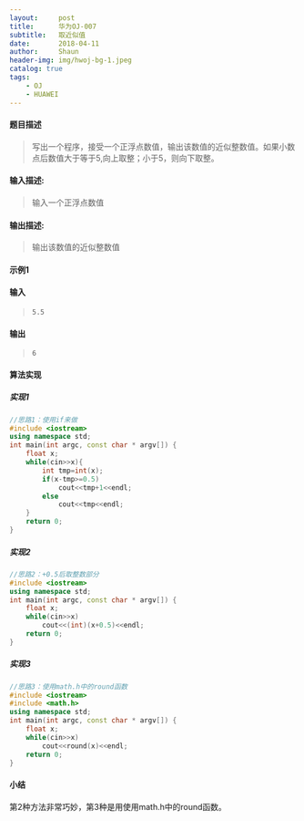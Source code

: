 ```yaml
---
layout:     post
title:      华为OJ-007
subtitle:   取近似值
date:       2018-04-11
author:     Shaun
header-img: img/hwoj-bg-1.jpeg
catalog: true
tags:
    - OJ
    - HUAWEI
---
```



#### 题目描述

> 写出一个程序，接受一个正浮点数值，输出该数值的近似整数值。如果小数点后数值大于等于5,向上取整；小于5，则向下取整。

#### 输入描述:

> 输入一个正浮点数值

#### 输出描述:

> 输出该数值的近似整数值

#### 示例1

#### 输入

> ```
> 5.5
> ```

#### 输出

> ```
> 6
> ```



#### 算法实现



##### 实现1

```c++
//思路1：使用if来做
#include <iostream>
using namespace std;
int main(int argc, const char * argv[]) {
    float x;
    while(cin>>x){
        int tmp=int(x);
        if(x-tmp>=0.5)
            cout<<tmp+1<<endl;
        else
            cout<<tmp<<endl;
    }
    return 0;
}
```



##### 实现2

```C++
//思路2：+0.5后取整数部分
#include <iostream>
using namespace std;
int main(int argc, const char * argv[]) {
    float x;
    while(cin>>x)
        cout<<(int)(x+0.5)<<endl;
    return 0;
}
```



##### 实现3

```c++
//思路3：使用math.h中的round函数
#include <iostream>
#include <math.h>
using namespace std;
int main(int argc, const char * argv[]) {
    float x;
    while(cin>>x)
        cout<<round(x)<<endl;
    return 0;
}
```




#### 小结

第2种方法非常巧妙，第3种是用使用math.h中的round函数。






